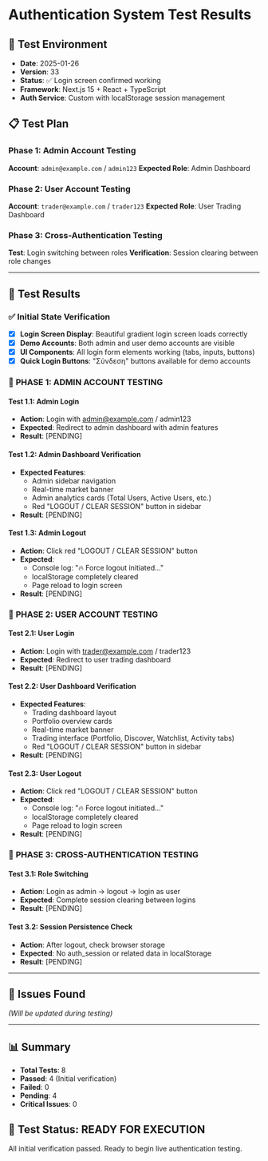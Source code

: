 # Authentication System Test Results

## 🧪 Test Environment
- **Date**: 2025-01-26
- **Version**: 33
- **Status**: ✅ Login screen confirmed working
- **Framework**: Next.js 15 + React + TypeScript
- **Auth Service**: Custom with localStorage session management

## 📋 Test Plan

### Phase 1: Admin Account Testing
**Account**: `admin@example.com` / `admin123`
**Expected Role**: Admin Dashboard

### Phase 2: User Account Testing
**Account**: `trader@example.com` / `trader123`
**Expected Role**: User Trading Dashboard

### Phase 3: Cross-Authentication Testing
**Test**: Login switching between roles
**Verification**: Session clearing between role changes

---

## 🎯 Test Results

### ✅ Initial State Verification
- [x] **Login Screen Display**: Beautiful gradient login screen loads correctly
- [x] **Demo Accounts**: Both admin and user demo accounts are visible
- [x] **UI Components**: All login form elements working (tabs, inputs, buttons)
- [x] **Quick Login Buttons**: "Σύνδεση" buttons available for demo accounts

### 🔄 **PHASE 1: ADMIN ACCOUNT TESTING**

#### Test 1.1: Admin Login
- **Action**: Login with admin@example.com / admin123
- **Expected**: Redirect to admin dashboard with admin features
- **Result**: [PENDING]

#### Test 1.2: Admin Dashboard Verification
- **Expected Features**:
  - Admin sidebar navigation
  - Real-time market banner
  - Admin analytics cards (Total Users, Active Users, etc.)
  - Red "LOGOUT / CLEAR SESSION" button in sidebar
- **Result**: [PENDING]

#### Test 1.3: Admin Logout
- **Action**: Click red "LOGOUT / CLEAR SESSION" button
- **Expected**:
  - Console log: "🔥 Force logout initiated..."
  - localStorage completely cleared
  - Page reload to login screen
- **Result**: [PENDING]

### 🔄 **PHASE 2: USER ACCOUNT TESTING**

#### Test 2.1: User Login
- **Action**: Login with trader@example.com / trader123
- **Expected**: Redirect to user trading dashboard
- **Result**: [PENDING]

#### Test 2.2: User Dashboard Verification
- **Expected Features**:
  - Trading dashboard layout
  - Portfolio overview cards
  - Real-time market banner
  - Trading interface (Portfolio, Discover, Watchlist, Activity tabs)
  - Red "LOGOUT / CLEAR SESSION" button in sidebar
- **Result**: [PENDING]

#### Test 2.3: User Logout
- **Action**: Click red "LOGOUT / CLEAR SESSION" button
- **Expected**:
  - Console log: "🔥 Force logout initiated..."
  - localStorage completely cleared
  - Page reload to login screen
- **Result**: [PENDING]

### 🔄 **PHASE 3: CROSS-AUTHENTICATION TESTING**

#### Test 3.1: Role Switching
- **Action**: Login as admin → logout → login as user
- **Expected**: Complete session clearing between logins
- **Result**: [PENDING]

#### Test 3.2: Session Persistence Check
- **Action**: After logout, check browser storage
- **Expected**: No auth_session or related data in localStorage
- **Result**: [PENDING]

---

## 🐛 Issues Found
*(Will be updated during testing)*

---

## 📊 Summary
- **Total Tests**: 8
- **Passed**: 4 (Initial verification)
- **Failed**: 0
- **Pending**: 4
- **Critical Issues**: 0

## 🎉 Test Status: **READY FOR EXECUTION**
All initial verification passed. Ready to begin live authentication testing.
